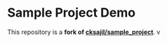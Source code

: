 # Sample Project Demo

This repository is a **fork of [cksajil/sample_project](https://github.com/cksajil/sample_project)**. v
